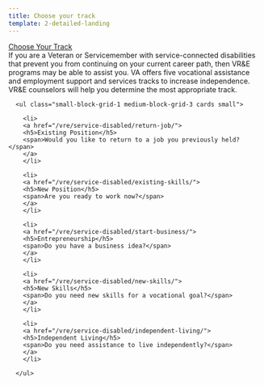 ```yaml
---
title: Choose your track
template: 2-detailed-landing
---
```


<div class="main" role="main" markdown="0">

<div class="action-bar">
  <div class="row">
    <div class="small-12 columns">
      <a class="usa-button-primary va-button-primary" href="/vre/service-disabled/">Choose Your Track</a>
    </div>
  </div>
</div>

<div class="section one" markdown="0">



<div class="primary" markdown="0">
  <div class="row" markdown="0">
    <div class="small-12 columns" markdown="0">
      <div markdown="0">
      If you are a Veteran or Servicemember with service-connected disabilities that prevent you from continuing on your current career path, then VR&amp;E programs may be able to assist you. VA offers five vocational assistance and employment support and services tracks to increase independence. VR&amp;E counselors will help you determine the most appropriate track.
      </div>
    </div>
  </div>
</div>

<div class="navigation" markdown="0">
  <div class="row" markdown="0">
    <div class="small-12 columns" markdown="0">

      <ul class="small-block-grid-1 medium-block-grid-3 cards small">

        <li>
        <a href="/vre/service-disabled/return-job/">
        <h5>Existing Position</h5>
        <span>Would you like to return to a job you previously held?</span>
        </a>
        </li>

        <li>
        <a href="/vre/service-disabled/existing-skills/">
        <h5>New Position</h5>
        <span>Are you ready to work now?</span>
        </a>
        </li>

        <li>
        <a href="/vre/service-disabled/start-business/">
        <h5>Entrepreneurship</h5>
        <span>Do you have a business idea?</span>
        </a>
        </li>

        <li>
        <a href="/vre/service-disabled/new-skills/">
        <h5>New Skills</h5>
        <span>Do you need new skills for a vocational goal?</span>
        </a>
        </li>

        <li>
        <a href="/vre/service-disabled/independent-living/">
        <h5>Independent Living</h5>
        <span>Do you need assistance to live independently?</span>
        </a>
        </li>

      </ul>
  </div>
</div>
</div>

</div>
